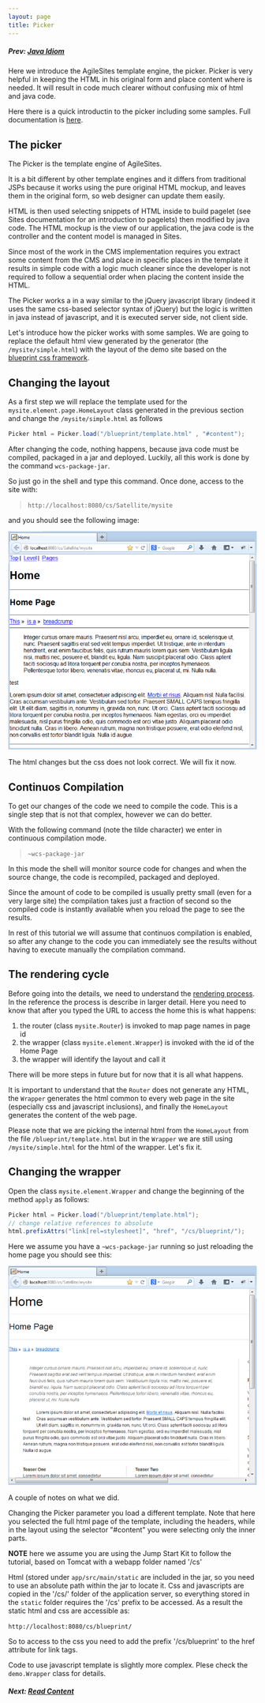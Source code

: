 ```yaml
---
layout: page
title: Picker
---
```

##### Prev: [Java Idiom](JavaIdiom.html)

Here we introduce the AgileSites template engine, the picker. Picker is very helpful in keeping the HTML in his original form and place content where is needed. It will result in code much clearer without confusing mix of html and java code.

Here there is a quick introductin to the picker including some samples. Full documentation is [here](../reference/Picker.html).

## The picker

The Picker is the template engine of AgileSites.

It is a bit different by other template engines and it differs from traditional JSPs
because it works using the pure original HTML mockup, and leaves them in the original form, so web designer can update them easily. 

HTML is then used selecting snippets of HTML inside to build pagelet (see Sites documentation for an introduction to pagelets) then modified by java code. The HTML mockup is the view of our application, the java code is the controller and the content model is managed in Sites. 

Since most of the work in the CMS implementation requires you extract some content from the CMS and place in specific places in the template it results in simple  code with a logic much cleaner since the developer is not required to follow a sequential order when placing the content inside the HTML.

The Picker works a in a way similar to the jQuery javascript library (indeed it uses the same css-based selector syntax of jQuery) but the logic is written in java instead of javascript, and it is executed server side, not client side.

Let's  introduce how the picker works with some samples. We are going to replace the default html view generated by the generator (the `/mysite/simple.html`) with the  layout of the demo site based on the [blueprint css framework](http://www.blueprintcss.org).

## Changing the layout

As a first step we will replace the template used for the `mysite.element.page.HomeLayout` class generated in the previous section and change the `/mysite/simple.html` as follows

```java
Picker html = Picker.load("/blueprint/template.html" , "#content");		
```

After changing the code, nothing happens, because java code must be compiled, packaged in a jar and deployed. Luckily, all this work is done by the command `wcs-package-jar`.

So just go in the shell and type this command. Once done, access to the site with:

> `http://localhost:8080/cs/Satellite/mysite`

and you should see the following image:

![replaced template](/img/snap5993.png)

The html changes but the css does not look correct. We will fix it now.

## Continuos Compilation

To get our changes of the code we need to compile the code. This is a single step that is not that complex, however we can do better.

With the following command (note the tilde character) we enter in continuous compilation mode.

> `~wcs-package-jar`


In this mode the shell will monitor source code for changes and when the source change, the code is recompiled, packaged and deployed. 

Since the amount of code to be compiled is usually pretty small (even for a very large site) the compilation takes just a fraction of second so the compiled code is instantly available when you reload the page to see the results.

In rest of this tutorial we will assume that continuos compilation is enabled, so after any change to the code you can immediately see the results without having to execute manually the compilation command.

## The rendering cycle

Before going into the details, we need to understand the [rendering process](../reference/Rendering.html). In the reference the process is describe in larger detail. Here you need to know that after you typed the URL to access the home this is what happens:

1. the router (class `mysite.Router`) is invoked to map page names in page id
1. the wrapper (class `mysite.element.Wrapper`) is invoked with the id of the Home Page
1. the wrapper will identify the layout and call it

There will be more steps in future but for now that it is all what happens.

It is important to understand that the `Router` does not generate any HTML, the `Wrapper` generates the html common to every web page in the site (especially css and javascript inclusions), and finally the `HomeLayout` generates the content of the web page.

Please note that we are picking the internal html from the `HomeLayout` from the file `/blueprint/template.html` but in the `Wrapper` we are still using `/mysite/simple.html` for the html of the wrapper. Let's fix it.

## Changing the wrapper

Open the class `mysite.element.Wrapper` and change the beginning of the method `apply` as follows:

```java
Picker html = Picker.load("/blueprint/template.html");
// change relative references to absolute
html.prefixAttrs("link[rel=stylesheet]", "href", "/cs/blueprint/");
```

Here we assume you have a `~wcs-package-jar` running so just reloading the home page you should see this:

![applied styles](/img/snap7403.png)

A couple of notes on what we did.

Changing the Picker parameter you load a different template. Note that here you selected the full html page of the template, including the headers, while in the layout using the selector "#content" you were selecting only the inner parts. 

**NOTE** here we assume you are using the Jump Start Kit to follow the tutorial, based on Tomcat with a webapp folder named '/cs'

Html (stored under `app/src/main/static` are included in the jar, so you need to use an absolute path within the jar to locate it. Css and javascripts are copied in the '/cs/' folder of the application server, so everything stored in the `static` folder requires the '/cs' prefix to be accessed.  As a result the static html and css are accessible as:

`http://localhost:8080/cs/blueprint/` 

So to access to the css you need to add the prefix '/cs/blueprint' to the href attribute for link tags.

Code to use javascript template is slightly more complex. Plese check the `demo.Wrapper` class for details.

#####  Next:  [Read Content](ReadContent.html)
